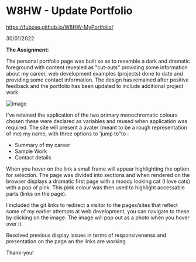 # W8HW - Update Portfolio

https://fubzee.github.io/W8HW-MyPortfolio/

30/01/2022

**The Assignment:** 

The personal portfolio page was built so as to resemble a dark and dramatic foreground with content revealed as "cut-outs" providing some information about my career, web development examples (projects) done to date and providing some contact information.  The design has remained after positive feedback and the portfolio has been updated to include additional project work

![image](https://user-images.githubusercontent.com/94102473/151694337-5dab44f6-9f25-4cb3-a435-94ac05f6e698.png)

I've retained the application of the two primary monochromatic colours chosen these were declared as variables and reused when application was required.  The site will present a avater (meant to be a rough representation of me) my name, with three options to 'jump to"to :

- Summary of my career
- Sample Work
- Contact details

When you hover on the link a small frame will appear highlighting the option for selection.  The page was divided into sections and when rendered on the browser displays a dramatic first page with a moody looking cat (I love cats) with a pop of pink.  This pink colour was then used to highlight accessable parts (links on the page). 

I included the git links to redirect a visitor to the pages/sites that reflect some of my earlier attempts at web development, you can navigate to these by clicking on the image.  The image will pop out as a photo when you hover over it.  

Resolved previous display issues in terms of responsivenenss and presentation on the page an the links are working.

Thank-you!
